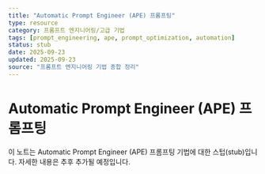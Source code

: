 ```yaml
---
title: "Automatic Prompt Engineer (APE) 프롬프팅"
type: resource
category: 프롬프트 엔지니어링/고급 기법
tags: [prompt_engineering, ape, prompt_optimization, automation]
status: stub
date: 2025-09-23
updated: 2025-09-23
source: "프롬프트 엔지니어링 기법 종합 정리"
---
```


# Automatic Prompt Engineer (APE) 프롬프팅

이 노트는 Automatic Prompt Engineer (APE) 프롬프팅 기법에 대한 스텁(stub)입니다. 자세한 내용은 추후 추가될 예정입니다.